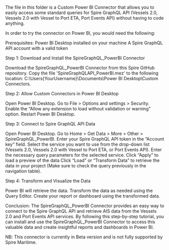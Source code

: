 The file in this folder is a Custom Power BI Connector that allows you to easily access some standard queries for Spire GraphQL API (Vessels 2.0, Vessels 2.0 with Vessel to Port ETA, Port Events API) without having to code anything. 

In order to try the connector on Power BI, you would need the following:

Prerequisites:
Power BI Desktop installed on your machine
A Spire GraphQL API account with a valid token


Step 1: Download and Install the SpireGraphQL_PowerBI Connector

Download the SpireGraphQL_PowerBI Connector from this Spire GitHub repository.
Copy the file 'SpireGraphQLAPI_PowerBI.mez' to the following location: C:\Users\{YourUsername}\Documents\Power BI Desktop\Custom Connectors.

Step 2: Allow Custom Connectors in Power BI Desktop

Open Power BI Desktop.
Go to File > Options and settings > Security.
Enable the “Allow any extension to load without validation or warning” option.
Restart Power BI Desktop.

Step 3: Connect to Spire GraphQL API Data

Open Power BI Desktop.
Go to Home > Get Data > More > Other > SpireGraphQL_PowerBI.
Enter your Spire GraphQL API token in the “Account key” field.
Select the service you want to use from the drop-down list (Vessels 2.0, Vessels 2.0 with Vessel to Port ETA, or Port Events API).
Enter the necessary query parameters for the selected service.
Click “Apply” to load a preview of the data
Click “Load” or “Transform Data” to retrieve the data in your project (Make sure to check the query previously in the navigation table).

Step 4: Transform and Visualize the Data

Power BI will retrieve the data.
Transform the data as needed using the Query Editor.
Create your report or dashboard using the transformed data.

Conclusion:
The SpireGraphQL_PowerBI Connector provides an easy way to connect to the Spire GraphQL API and retrieve AIS data from the Vessels 2.0 and Port Events API services. By following this step-by-step tutorial, you can install and use the SpireGraphQL_PowerBI Connector to access this valuable data and create insightful reports and dashboards in Power BI.

NB: This connector is currently in Beta version and is not fully supported by Spire Maritime.